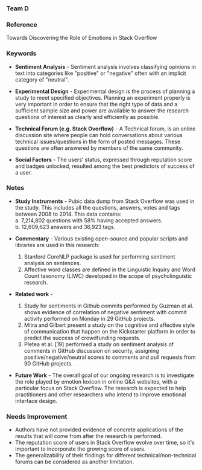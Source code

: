 ### Team D

### Reference
Towards Discovering the Role of Emotions in Stack Overflow

### Keywords 

- **Sentiment Analysis** - Sentiment analysis involves classifying opinions in text into categories like "positive" or "negative" often with an implicit category of "neutral".

- **Experimental Design** - Experimental design is the process of planning a study to meet specified objectives. Planning an experiment properly is very important in order to ensure that the right type of data and a sufficient sample size and power are available to answer the research questions of interest as clearly and efficiently as possible. 

- **Technical Forum (e.g. Stack Overflow)** -  A Technical forum, is an online discussion site where people can hold conversations about various technical issues/questions in the form of posted messages. These questions are often answered by members of the same community.

- **Social Factors** - The users’ status, expressed through reputation score and badges unlocked, resulted among the best predictors of success of a user.

### Notes

- **Study Instruments** - Pubic data dump from Stack Overflow was used in the study. This includes all the questions, answers, votes and tags between 2008 to 2014. This data contains:<br>
  a. 7,214,802 questions with 58% having accepted answers.<br>
  b. 12,609,623 answers and 36,923 tags.<br>

- **Commentary** - Various existing open-source and popular scripts and libraries are used in this research:
  1. Stanford CoreNLP package is used for performing sentiment analysis on sentences.
  2. Affective word classes are defined in the Linguistic Inquiry and Word Count taxonomy (LIWC) developed in the scope of psycholinguistic research.

- **Related work** - 
  1. Study for sentiments in Github commits performed by Guzman et al. shows evidence of correlation of negative sentiment with commit activity performed on Monday in 29 GitHub projects.
  2. Mitra and Gilbert present a study on the cognitive and affective style of communication that happen on the Kickstarter platform in order to predict the success of crowdfunding requests.
  3. Pletea et al. [19] performed a study on sentiment analysis of comments in GitHub discussion on security, assigning positive/negative/neutral scores to comments and pull requests from 90 GitHub projects.

- **Future Work** - The overall goal of our ongoing research is to investigate the role played by emotion lexicon in online Q&A websites, with a particular focus on Stack Overflow. The research is expected to help practitioners and other researchers who intend to improve emotional interface design. 


### Needs Improvement
  - Authors have not provided evidence of concrete applications of the results that will come from after the research is performed.
  - The reputation score of users in Stack Overflow evolve over time, so it's important to incorporate the growing score of users.
  - The generalizability of their findings for different technical/non-technical forums can be considered as another limitation. 

